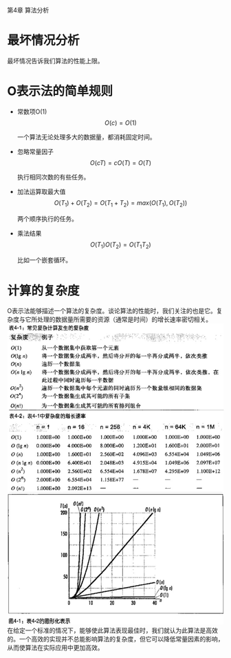 第4章 算法分析
# 最坏情况分析
最坏情况告诉我们算法的性能上限。

# O表示法的简单规则
- 常数项O(1)
$$
O(c) = O(1)
$$
    
    一个算法无论处理多大的数据量，都消耗固定时间。
    
- 忽略常量因子
$$
O(cT) = cO(T) = O(T)
$$

    执行相同次数的有些任务。
    
- 加法运算取最大值
$$
O(T_1)+O(T_2) = O(T_1+T_2)= max(O(T_1),O(T_2))
$$

    两个顺序执行的任务。
- 乘法结果
$$
O(T_1)O(T_2)=O(T_1T_2)
$$
    
    比如一个嵌套循环。

# 计算的复杂度
O表示法能够描述一个算法的复杂度。谈论算法的性能时，我们关注的也是它。复杂度与它所处理的数据量所需要的资源（通常是时间）的增长速率密切相关。
![](/assets/QQ20170519-161945.jpg)
![](/assets/QQ20170519-162044.jpg)
![](/assets/QQ20170519-162101.jpg)
在给定一个标准的情况下，能够使此算法表现最佳时，我们就认为此算法是高效的。一个高效的实现并不总能影响算法的复杂度，但它可以降低常量因素的影响，从而使算法在实际应用中更加高效。